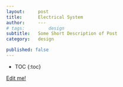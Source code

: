 ```yaml
---
layout:     post
title:      Electrical System
author:     ---
# tags: 		design
subtitle:  	Some Short Description of Post
category:   design

published: false
---
```

<!-- Start Writing Below in Markdown -->

<!-- Table of Contents -->

* TOC
{:toc}


[Edit me!](https://github.com/HALtheWise/eye-robot-website/tree/master/_posts)




<!-- [Link to Google](https://www.google.com) -->
<!-- ![Image embed]({{ site.baseurl }}/img/Logo_Fairy_Tail_right.png) -->
